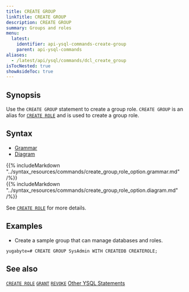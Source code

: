 ```yaml
---
title: CREATE GROUP
linkTitle: CREATE GROUP
description: CREATE GROUP
summary: Groups and roles
menu:
  latest:
    identifier: api-ysql-commands-create-group
    parent: api-ysql-commands
aliases:
  - /latest/api/ysql/commands/dcl_create_group
isTocNested: true
showAsideToc: true
---
```


## Synopsis

Use the `CREATE GROUP` statement to create a group role. `CREATE GROUP` is an alias for [`CREATE ROLE`](../dcl_create_role) and is used to create a group role.

## Syntax

<ul class="nav nav-tabs nav-tabs-yb">
  <li >
    <a href="#grammar" class="nav-link active" id="grammar-tab" data-toggle="tab" role="tab" aria-controls="grammar" aria-selected="true">
      <i class="fas fa-file-alt" aria-hidden="true"></i>
      Grammar
    </a>
  </li>
  <li>
    <a href="#diagram" class="nav-link" id="diagram-tab" data-toggle="tab" role="tab" aria-controls="diagram" aria-selected="false">
      <i class="fas fa-project-diagram" aria-hidden="true"></i>
      Diagram
    </a>
  </li>
</ul>

<div class="tab-content">
  <div id="grammar" class="tab-pane fade show active" role="tabpanel" aria-labelledby="grammar-tab">
    {{% includeMarkdown "../syntax_resources/commands/create_group,role_option.grammar.md" /%}}
  </div>
  <div id="diagram" class="tab-pane fade" role="tabpanel" aria-labelledby="diagram-tab">
    {{% includeMarkdown "../syntax_resources/commands/create_group,role_option.diagram.md" /%}}
  </div>
</div>


See [`CREATE ROLE`](../dcl_create_role) for more details.

## Examples

- Create a sample group that can manage databases and roles.

```postgresql
yugabyte=# CREATE GROUP SysAdmin WITH CREATEDB CREATEROLE;
```

## See also

[`CREATE ROLE`](../dcl_create_role)
[`GRANT`](../dcl_grant)
[`REVOKE`](../dcl_revoke)
[Other YSQL Statements](..)

